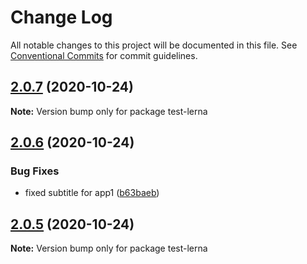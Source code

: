 # Change Log

All notable changes to this project will be documented in this file.
See [Conventional Commits](https://conventionalcommits.org) for commit guidelines.

## [2.0.7](https://github.com/alexsaker/test-lerna/compare/v2.0.6...v2.0.7) (2020-10-24)

**Note:** Version bump only for package test-lerna





## [2.0.6](https://github.com/alexsaker/test-lerna/compare/v2.0.5...v2.0.6) (2020-10-24)


### Bug Fixes

* fixed subtitle for app1 ([b63baeb](https://github.com/alexsaker/test-lerna/commit/b63baeb7027fe21bad2c9fb75448e2cd66b04bda))





## [2.0.5](https://github.com/alexsaker/test-lerna/compare/v2.0.1...v2.0.5) (2020-10-24)

**Note:** Version bump only for package test-lerna
